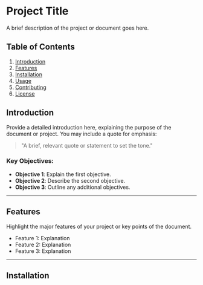 # Project Title

A brief description of the project or document goes here.

## Table of Contents
1. [Introduction](#introduction)
2. [Features](#features)
3. [Installation](#installation)
4. [Usage](#usage)
5. [Contributing](#contributing)
6. [License](#license)

## Introduction

Provide a detailed introduction here, explaining the purpose of the document or project. You may include a quote for emphasis:

> "A brief, relevant quote or statement to set the tone."

### Key Objectives:
- **Objective 1**: Explain the first objective.
- **Objective 2**: Describe the second objective.
- **Objective 3**: Outline any additional objectives.

---

## Features

Highlight the major features of your project or key points of the document.

- Feature 1: Explanation
- Feature 2: Explanation
- Feature 3: Explanation

---

## Installation
